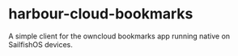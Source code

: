 # harbour-cloud-bookmarks

A simple client for the owncloud bookmarks app running native on SailfishOS devices.
